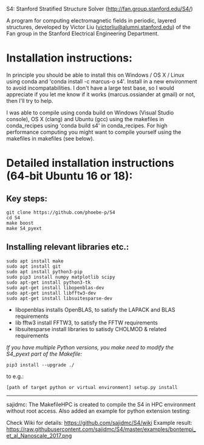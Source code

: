 S4: Stanford Stratified Structure Solver (http://fan.group.stanford.edu/S4/)

A program for computing electromagnetic fields in periodic, layered
structures, developed by Victor Liu (victorliu@alumni.stanford.edu) of the
Fan group in the Stanford Electrical Engineering Department.

# Installation instructions:
In principle you should be able to install this on Windows / OS X / Linux using conda and 'conda install -c marcus-o s4'.
Install in a new environment to avoid incompatabilities.
I don't have a large test base, so I would appreciate if you let me know if it works (marcus.ossiander at gmail) or not, then I'll try to help.

I was able to compile using conda build on Windows (Visual Studio console), OS X (clang) and Ubuntu (gcc) using the makefiles in conda_recipes using 'conda build s4' in conda_recipes. For high performance computing you might want to compile yourself using the makefiles in makefiles (see below).

# Detailed installation instructions (64-bit Ubuntu 16 or 18):
## Key steps:

```
git clone https://github.com/phoebe-p/S4
cd S4
make boost
make S4_pyext
```

## Installing relevant libraries etc.:

```sudo apt-get update
sudo apt install make
sudo apt install git
sudo apt install python3-pip
sudo pip3 install numpy matplotlib scipy
sudo apt-get install python3-tk
sudo apt-get install libopenblas-dev
sudo apt-get install libfftw3-dev
sudo apt-get install libsuitesparse-dev
```

- libopenblas installs OpenBLAS, to satisfy the LAPACK and BLAS requirements
- lib fftw3 install FFTW3, to satisfy the FFTW requirements
- libsuitesparse install libraries to satisdy CHOLMOD & related requirements

*If you have multiple Python versions, you make need to modify the S4_pyext part of the Makefile:*

````
pip3 install --upgrade ./
````

to e.g.:
```
[path of target python or virtual environment] setup.py install
```

-------------------------------------

sajidmc: The MakefileHPC is created to compile the S4 in HPC environment without
root access. Also added an example for python extension testing: 

Check Wiki for details: https://github.com/sajidmc/S4/wiki
Example result: https://raw.githubusercontent.com/sajidmc/S4/master/examples/bontempi_et_al_Nanoscale_2017.png

